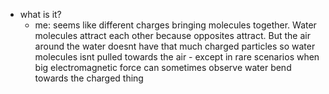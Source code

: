   * what is it?
    * me: seems like different charges bringing molecules together. Water molecules attract each other because opposites attract. But the air around the water doesnt have that much charged particles so water molecules isnt pulled towards the air - except in rare scenarios when big electromagnetic force can sometimes observe water bend towards the charged thing
